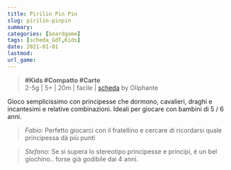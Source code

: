 ```yaml
---
title: Pirilin Pin Pin
slug: pirilin-pinpin
summary: 
categories: [boardgame]
tags: [scheda_GdT,Kids]
date: 2021-01-01
lastmod: 
url_game: 
---
```

> **#Kids #Compatto #Carte**  
> 2-5g | 5+ | 20m | facile | [scheda](https://www.boardgamegeek.com/boardgame/17053/sleeping-queens) by Oliphante  

Gioco semplicissimo con principesse che dormono, cavalieri, draghi e incantesimi e relative combinazioni. Ideali per giocare con bambini di 5 / 6 anni.

> *Fabio:*
> Perfetto giocarci con il fratellino e cercare di ricordarsi quale principessa dà più punti

> *Stefano:*
> Se si supera lo stereotipo principesse e principi, è un bel giochino.. forse già godibile dai 4 anni.


